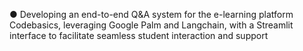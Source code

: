 ●	Developing an end-to-end Q&A system for the e-learning platform Codebasics, leveraging Google Palm and Langchain, with a Streamlit interface to facilitate seamless student interaction and support
